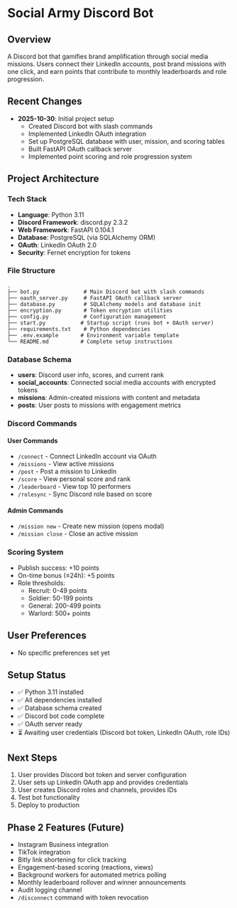 # Social Army Discord Bot

## Overview
A Discord bot that gamifies brand amplification through social media missions. Users connect their LinkedIn accounts, post brand missions with one click, and earn points that contribute to monthly leaderboards and role progression.

## Recent Changes
- **2025-10-30**: Initial project setup
  - Created Discord bot with slash commands
  - Implemented LinkedIn OAuth integration
  - Set up PostgreSQL database with user, mission, and scoring tables
  - Built FastAPI OAuth callback server
  - Implemented point scoring and role progression system

## Project Architecture

### Tech Stack
- **Language**: Python 3.11
- **Discord Framework**: discord.py 2.3.2
- **Web Framework**: FastAPI 0.104.1
- **Database**: PostgreSQL (via SQLAlchemy ORM)
- **OAuth**: LinkedIn OAuth 2.0
- **Security**: Fernet encryption for tokens

### File Structure
```
.
├── bot.py              # Main Discord bot with slash commands
├── oauth_server.py     # FastAPI OAuth callback server
├── database.py         # SQLAlchemy models and database init
├── encryption.py       # Token encryption utilities
├── config.py           # Configuration management
├── start.py           # Startup script (runs bot + OAuth server)
├── requirements.txt    # Python dependencies
├── .env.example       # Environment variable template
└── README.md          # Complete setup instructions
```

### Database Schema
- **users**: Discord user info, scores, and current rank
- **social_accounts**: Connected social media accounts with encrypted tokens
- **missions**: Admin-created missions with content and metadata
- **posts**: User posts to missions with engagement metrics

### Discord Commands

#### User Commands
- `/connect` - Connect LinkedIn account via OAuth
- `/missions` - View active missions
- `/post` - Post a mission to LinkedIn
- `/score` - View personal score and rank
- `/leaderboard` - View top 10 performers
- `/rolesync` - Sync Discord role based on score

#### Admin Commands
- `/mission new` - Create new mission (opens modal)
- `/mission close` - Close an active mission

### Scoring System
- Publish success: +10 points
- On-time bonus (≤24h): +5 points
- Role thresholds:
  - Recruit: 0-49 points
  - Soldier: 50-199 points
  - General: 200-499 points
  - Warlord: 500+ points

## User Preferences
- No specific preferences set yet

## Setup Status
- ✅ Python 3.11 installed
- ✅ All dependencies installed
- ✅ Database schema created
- ✅ Discord bot code complete
- ✅ OAuth server ready
- ⏳ Awaiting user credentials (Discord bot token, LinkedIn OAuth, role IDs)

## Next Steps
1. User provides Discord bot token and server configuration
2. User sets up LinkedIn OAuth app and provides credentials
3. User creates Discord roles and channels, provides IDs
4. Test bot functionality
5. Deploy to production

## Phase 2 Features (Future)
- Instagram Business integration
- TikTok integration
- Bitly link shortening for click tracking
- Engagement-based scoring (reactions, views)
- Background workers for automated metrics polling
- Monthly leaderboard rollover and winner announcements
- Audit logging channel
- `/disconnect` command with token revocation
